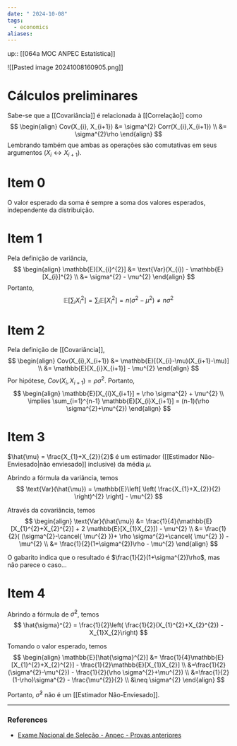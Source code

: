 ```yaml
---
date: " 2024-10-08"
tags:
  - economics
aliases:
---
```


up:: [[064a MOC ANPEC Estatística]]

![[Pasted image 20241008160905.png]]

# Cálculos preliminares
Sabe-se que a [[Covariância]] é relacionada à [[Correlação]] como
$$
\begin{align}
Cov(X_{i}, X_{i+1}) &= \sigma^{2} Corr(X_{i},X_{i+1})  \\
&= \sigma^{2}\rho
\end{align}
$$
Lembrando também que ambas as operações são comutativas em seus argumentos ($X_{i} \leftrightarrow X_{i+1}$).

# Item 0
O valor esperado da soma é sempre a soma dos valores esperados, independente da distribuição.

# Item 1
Pela definição de variância,
$$
\begin{align}
\mathbb{E}[X_{i}^{2}] &= \text{Var}(X_{i}) - \mathbb{E}[X_{i}]^{2} \\
&= \sigma^{2} - \mu^{2}
\end{align}
$$
Portanto,
$$
\mathbb{E}\left[ \sum_{i} X_{i}^{2}\right] = \sum_{i} \mathbb{E}[X_{i}^{2}] = n (\sigma^{2}- \mu^{2}) \neq n \sigma^{2}
$$

# Item 2
Pela definição de [[Covariância]], 
$$
\begin{align}
Cov(X_{i},X_{i+1}) &= \mathbb{E}[(X_{i}-\mu)(X_{i+1}-\mu)]  \\
&= \mathbb{E}[X_{i}X_{i+1}] - \mu^{2}
\end{align}
$$
Por hipótese, $Cov(X_{i},X_{i+1}) = \rho \sigma^{2}$. Portanto,
$$
\begin{align}
\mathbb{E}[X_{i}X_{i+1}] = \rho \sigma^{2} + \mu^{2} \\
\implies \sum_{i=1}^{n-1} \mathbb{E}[X_{i}X_{i+1}] = (n-1)(\rho \sigma^{2}+\mu^{2})
\end{align}
$$

# Item 3
$\hat{\mu} = \frac{X_{1}+X_{2}}{2}$ é um estimador ([[Estimador Não-Enviesado|não enviesado]] inclusive) da média $\mu$.

Abrindo a fórmula da variância, temos
$$
\text{Var}(\hat{\mu}) = \mathbb{E}\left[ \left( \frac{X_{1}+X_{2}}{2} \right)^{2} \right] - \mu^{2}
$$

Através da covariância, temos
$$
\begin{align}
\text{Var}(\hat{\mu}) &= \frac{1}{4}(\mathbb{E}[X_{1}^{2}+X_{2}^{2}] + 2 \mathbb{E}[X_{1}X_{2}]) - \mu^{2} \\
&= \frac{1}{2}( (\sigma^{2}-\cancel{ \mu^{2} })+ \rho \sigma^{2}+\cancel{ \mu^{2} }) - \mu^{2} \\ 
&= \frac{1}{2}(1+\sigma^{2})\rho - \mu^{2}
\end{align}
$$

O gabarito indica que o resultado é $\frac{1}{2}(1+\sigma^{2})\rho$, mas não parece o caso...

# Item 4
Abrindo a fórmula de $\hat{\sigma}^{2}$, temos
$$
\hat{\sigma}^{2} = \frac{1}{2}\left( \frac{1}{2}(X_{1}^{2}+X_{2}^{2}) - X_{1}X_{2}\right)
$$

Tomando o valor esperado, temos
$$
\begin{align}
\mathbb{E}[\hat{\sigma}^{2}] &= \frac{1}{4}\mathbb{E}[X_{1}^{2}+X_{2}^{2}] - \frac{1}{2}\mathbb{E}[X_{1}X_{2}] \\
&=\frac{1}{2}(\sigma^{2}-\mu^{2}) - \frac{1}{2}(\rho \sigma^{2}+\mu^{2}) \\
&=\frac{1}{2}(1-\rho)\sigma^{2} - \frac{\mu^{2}}{2} \\
&\neq \sigma^{2}
\end{align}
$$

Portanto, $\hat{\sigma}^2$ não é um [[Estimador Não-Enviesado]].

---
### References
- [Exame Nacional de Seleção - Anpec - Provas anteriores](https://exame.anpec.org.br/index.php?r=site/provasAnteriores)